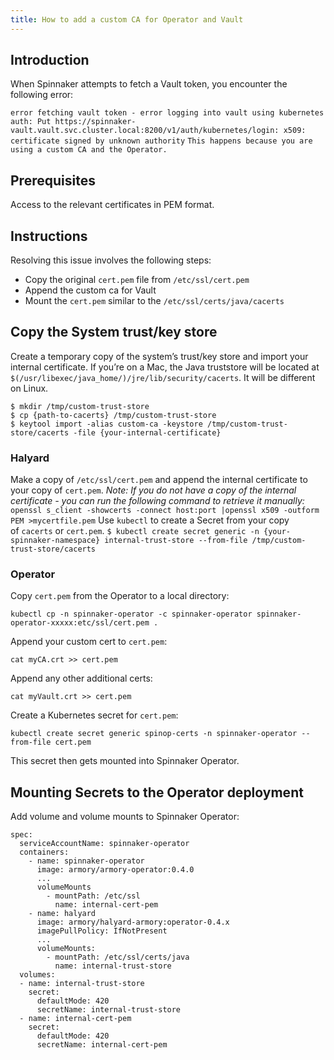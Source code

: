 ```yaml
---
title: How to add a custom CA for Operator and Vault
---
```


## Introduction
When Spinnaker attempts to fetch a Vault token, you encounter the following error:

```error fetching vault token - error logging into vault using kubernetes auth: Put https://spinnaker-vault.vault.svc.cluster.local:8200/v1/auth/kubernetes/login: x509: certificate signed by unknown authority```
```This happens because you are using a custom CA and the Operator.```


## Prerequisites
Access to the relevant certificates in PEM format.  

## Instructions
Resolving this issue involves the following steps:
* Copy the original ```cert.pem``` file from ```/etc/ssl/cert.pem```
* Append the custom ca for Vault
* Mount the ```cert.pem``` similar to the ```/etc/ssl/certs/java/cacerts```

## Copy the System trust/key store
Create a temporary copy of the system’s trust/key store and import your internal certificate. If you’re on a Mac, the Java truststore will be located at ```$(/usr/libexec/java_home/)/jre/lib/security/cacerts```. It will be different on Linux.

```
$ mkdir /tmp/custom-trust-store
$ cp {path-to-cacerts} /tmp/custom-trust-store
$ keytool import -alias custom-ca -keystore /tmp/custom-trust-store/cacerts -file {your-internal-certificate}
```

### Halyard

Make a copy of ```/etc/ssl/cert.pem``` and append the internal certificate to your copy of ```cert.pem```. *Note: If you do not have a copy of the internal certificate - you can run the following command to retrieve it manually:*
```openssl s_client -showcerts -connect host:port |openssl x509 -outform PEM >mycertfile.pem```
Use ```kubectl``` to create a Secret from your copy of ```cacerts``` or ```cert.pem```.
```$ kubectl create secret generic -n {your-spinnaker-namespace} internal-trust-store --from-file /tmp/custom-trust-store/cacerts```


### Operator

Copy ```cert.pem``` from the Operator to a local directory:

```kubectl cp -n spinnaker-operator -c spinnaker-operator spinnaker-operator-xxxxx:etc/ssl/cert.pem .```

Append your custom cert to ```cert.pem```:

```cat myCA.crt >> cert.pem```

Append any other additional certs:

```cat myVault.crt >> cert.pem```

Create a Kubernetes secret for ```cert.pem```:


```kubectl create secret generic spinop-certs -n spinnaker-operator --from-file cert.pem```


This secret then gets mounted into Spinnaker Operator.

## Mounting Secrets to the Operator deployment
Add volume and volume mounts to Spinnaker Operator:

```
spec:
  serviceAccountName: spinnaker-operator
  containers:
    - name: spinnaker-operator
      image: armory/armory-operator:0.4.0
      ...
      volumeMounts
        - mountPath: /etc/ssl
          name: internal-cert-pem
    - name: halyard
      image: armory/halyard-armory:operator-0.4.x
      imagePullPolicy: IfNotPresent
      ...
      volumeMounts:
        - mountPath: /etc/ssl/certs/java
          name: internal-trust-store
  volumes:
  - name: internal-trust-store
    secret:
      defaultMode: 420
      secretName: internal-trust-store
  - name: internal-cert-pem
    secret:
      defaultMode: 420
      secretName: internal-cert-pem
```


